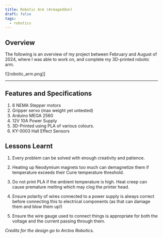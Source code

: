 ```yaml
---
title: Robotic Arm (Armageddon)
draft: false
tags:
  - robotics
---
```

## Overview

The following is an overview of my project between February and August of 2024, where I was able to work on, and complete my 3D-printed robotic arm.

![[robotic_arm.png]]

---

## Features and Specifications

1. 6 NEMA Stepper motors
2. Gripper servo (max weight yet untested)
3. Arduino MEGA 2560 
4. 12V 10A Power Supply
5. 3D-Printed using PLA of various colours.
6. KY-0003 Hall Effect Sensors 

## Lessons Learnt

1. Every problem can be solved with enough creativity and patience.

2. Heating up Neodymium magnets too much can demagnetize them if temperature exceeds their Curie temperature threshold.

3.  Do not print PLA if the ambient temperature is high. Heat creep can cause premature melting which may clog the printer head.

4. Ensure polarity of wires connected to a power supply is always correct before connecting this to electrical components (as that can damage them and blow them up!)

5. Ensure the wire gauge used to connect things is appropriate for both the voltage and the current passing through them.



*Credits for the design go to Arctos Robotics.*

